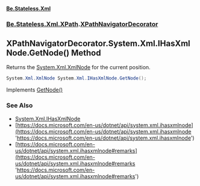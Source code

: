 #### [Be.Stateless.Xml](README.md 'README')
### [Be.Stateless.Xml.XPath](Be.Stateless.Xml.XPath.md 'Be.Stateless.Xml.XPath').[XPathNavigatorDecorator](XPathNavigatorDecorator.md 'Be.Stateless.Xml.XPath.XPathNavigatorDecorator')

## XPathNavigatorDecorator.System.Xml.IHasXmlNode.GetNode() Method

Returns the [System.Xml.XmlNode](https://docs.microsoft.com/en-us/dotnet/api/System.Xml.XmlNode 'System.Xml.XmlNode') for the current position.

```csharp
System.Xml.XmlNode System.Xml.IHasXmlNode.GetNode();
```

Implements [GetNode()](https://docs.microsoft.com/en-us/dotnet/api/System.Xml.IHasXmlNode.GetNode 'System.Xml.IHasXmlNode.GetNode')

### See Also
- [System.Xml.IHasXmlNode](https://docs.microsoft.com/en-us/dotnet/api/System.Xml.IHasXmlNode 'System.Xml.IHasXmlNode')
- [https://docs.microsoft.com/en-us/dotnet/api/system.xml.ihasxmlnode](https://docs.microsoft.com/en-us/dotnet/api/system.xml.ihasxmlnode 'https://docs.microsoft.com/en-us/dotnet/api/system.xml.ihasxmlnode')
- [https://docs.microsoft.com/en-us/dotnet/api/system.xml.ihasxmlnode#remarks](https://docs.microsoft.com/en-us/dotnet/api/system.xml.ihasxmlnode#remarks 'https://docs.microsoft.com/en-us/dotnet/api/system.xml.ihasxmlnode#remarks')